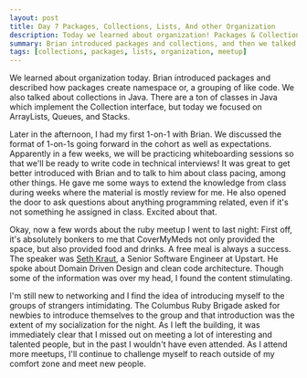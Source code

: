 ```yaml
---
layout: post
title: Day 7 Packages, Collections, Lists, And other Organization
description: Today we learned about organization! Packages & Collections mostly. 
summary: Brian introduced packages and collections, and then we talked about 3 different types of collections. 
tags: [collections, packages, lists, organization, meetup]
---
```


We learned about organization today. Brian introduced packages and described how packages create namespace or, a grouping of like code. We also talked about collections in Java. There are a ton of classes in Java which implement the Collection interface, but today we focused on ArrayLists, Queues, and Stacks. 

Later in the afternoon, I had my first 1-on-1 with Brian. We discussed the format of 1-on-1s going forward in the cohort as well as expectations. Apparently in a few weeks, we will be practicing whiteboarding sessions so that we'll be ready to write code in technical interviews! It was great to get better introduced with Brian and to talk to him about class pacing, among other things. He gave me some ways to extend the knowledge from class during weeks where the material is mostly review for me. He also opened the door to ask questions about anything programming related, even if it's not something he assigned in class. Excited about that. 

Okay, now a few words about the ruby meetup I went to last night:
First off, it's absolutely bonkers to me that CoverMyMeds not only provided the space, but also provided food and drinks. A free meal is always a success. The speaker was [Seth Kraut](tech.sethkraut.com), a Senior Software Engineer at Upstart. He spoke about Domain Driven Design and clean code architecture. Though some of the information was over my head, I found the content stimulating. 

I'm still new to networking and I find the idea of introducing myself to the groups of strangers intimidating. The Columbus Ruby Brigade asked for newbies to introduce themselves to the group and that introduction was the extent of my socialization for the night. As I left the building, it was immediately clear that I missed out on meeting a lot of interesting and talented people, but in the past I wouldn't have even attended. As I attend more meetups, I'll continue to challenge myself to reach outside of my comfort zone and meet new people. 






